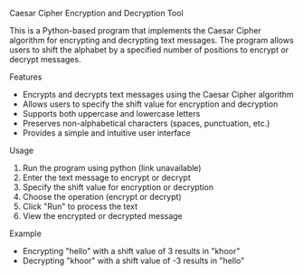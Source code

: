 Caesar Cipher Encryption and Decryption Tool


This is a Python-based program that implements the Caesar Cipher algorithm for encrypting and decrypting text messages. The program allows users to shift the alphabet by a specified number of positions to encrypt or decrypt messages.

Features

- Encrypts and decrypts text messages using the Caesar Cipher algorithm
- Allows users to specify the shift value for encryption and decryption
- Supports both uppercase and lowercase letters
- Preserves non-alphabetical characters (spaces, punctuation, etc.)
- Provides a simple and intuitive user interface



Usage

1. Run the program using python (link unavailable)
2. Enter the text message to encrypt or decrypt
3. Specify the shift value for encryption or decryption
4. Choose the operation (encrypt or decrypt)
5. Click "Run" to process the text
6. View the encrypted or decrypted message



Example

- Encrypting "hello" with a shift value of 3 results in "khoor"
- Decrypting "khoor" with a shift value of -3 results in "hello"
